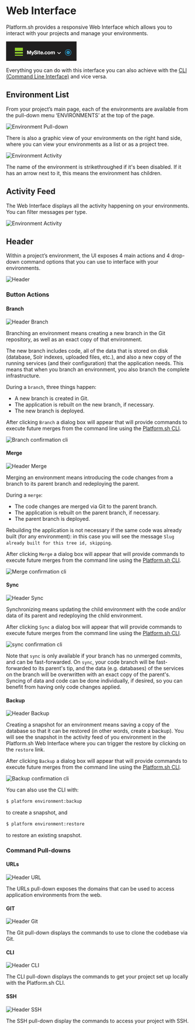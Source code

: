 # Web Interface

Platform.sh provides a responsive Web Interface which allows you to interact with your projects and manage your environments. 

![Web Interface](/images/Project.png)

Everything you can do with this interface you can also achieve with the  [CLI (Command Line Interface)](/gettingstarted/cli.md) and vice versa.

## Environment List

From your project’s main page, each of the environments are available from the pull-down menu ‘ENVIRONMENTS’ at the top of the page. 

![Environment Pull-down](/images/env_pulldown.png)

There is also a graphic view of your environments on the right hand side, where you can view your environments as a list or as a project tree. 

![Environment Activity](/images/envs.png)

The name of the environment is strikethroughed if it's been disabled. If it has an arrow next to it, this means the environment has children.

## Activity Feed

The Web Interface displays all the activity happening on your environments. You can filter messages per type.

![Environment Activity](/images/activity.png)


## Header

Within a project’s environment, the UI exposes 4 main actions and 4 drop-down command options that you can use to interface with your environments. 

![Header](/images/header.png)

### Button Actions

#### Branch

![Header Branch](/images/header_branch.png)

Branching an environment means creating a new branch in the Git repository, as well as an exact copy of that environment.

The new branch includes code, all of the data that is stored on disk (database, Solr indexes, uploaded files, etc.), and also a new copy of the running services (and their configuration) that the application needs. This means that when you branch an environment, you also branch the complete infrastructure.

During a `branch`, three things happen:

* A new branch is created in Git.
* The application is rebuilt on the new branch, if necessary.
* The new branch is deployed.

After clicking `Branch` a dialog box will appear that will provide commands to execute future merges from the command line using the [Platform.sh CLI](/gettingstarted/cli.md).

![Branch confirmation cli](/images/header_branch_box.png)

#### Merge

![Header Merge](/images/header_merge.png)

Merging an environment means introducing the code changes from a branch to its parent branch and redeploying the parent.

During a `merge`:

* The code changes are merged via Git to the parent branch.
* The application is rebuilt on the parent branch, if necessary.
* The parent branch is deployed.

Rebuilding the application is not necessary if the same code was already built (for any environment): in this case you will see the message ``Slug already built for this tree id, skipping``.

After clicking `Merge` a dialog box will appear that will provide commands to execute future merges from the command line using the [Platform.sh CLI](/gettingstarted/cli.md).

![Merge confirmation cli](/images/header_merge_box.png)

#### Sync

![Header Sync](/images/header_sync.png)

Synchronizing means updating the child environment with the code and/or data of its parent and redeploying the child environment.

After clicking `Sync` a dialog box will appear that will provide commands to execute future merges from the command line using the [Platform.sh CLI](/gettingstarted/cli.md).

![sync confirmation cli](/images/header_sync_box.png)

Note that `sync` is only available if your branch has no unmerged commits, and can be fast-forwarded. On `sync`, your code branch will be fast-forwarded to its parent's tip, and the data (e.g. databases) of the services on the branch will be overwritten with an exact copy of the parent's. Syncing of data and code can be done individually, if desired, so you can benefit from having only code changes applied.

#### Backup

![Header Backup](/images/header_backup.png)

Creating a snapshot for an environment means saving a copy of the database so that it can be restored (in other words, create a backup). You will see the snapshot in the activity feed of you environment in the Platform.sh Web Interface where you can trigger the restore by
clicking on the `restore` link.

After clicking `Backup` a dialog box will appear that will provide commands to execute future merges from the command line using the [Platform.sh CLI](/gettingstarted/cli.md).

![Backup confirmation cli](/images/header_backup_box.png)

You can also use the CLI with:

```bash
$ platform environment:backup
```

to create a snapshot, and

```bash
$ platform environment:restore
```

to restore an existing snapshot.

### Command Pull-downs

#### URLs

![Header URL](/images/header_url.png)

The URLs pull-down exposes the domains that can be used to access application environments from the web.

#### GIT

![Header Git](/images/header_git.png)

The Git pull-down displays the commands to use to clone the codebase via Git.

#### CLI

![Header CLI](/images/header_cli.png)

The CLI pull-down displays the commands to get your project set up locally with the Platform.sh CLI.

#### SSH

![Header SSH](/images/header_ssh.png)

The SSH pull-down display the commands to access your project with SSH.
